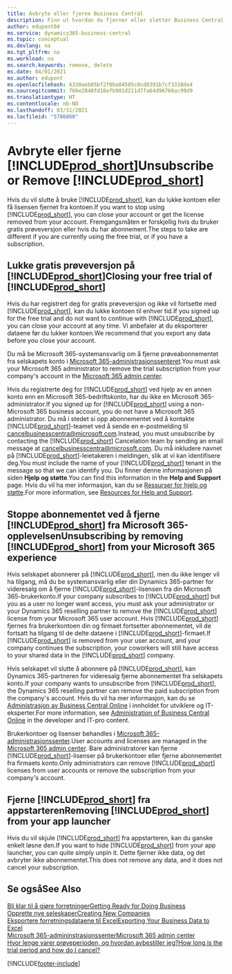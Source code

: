 ```yaml
---
title: Avbryte eller fjerne Business Central
description: Finn ut hvordan du fjerner eller sletter Business Central-opplevelsen hvis du har et prøveversjonsabonnement, eller hvis du har et betalt abonnement.
author: edupont04
ms.service: dynamics365-business-central
ms.topic: conceptual
ms.devlang: na
ms.tgt_pltfrm: na
ms.workload: na
ms.search.keywords: remove, delete
ms.date: 04/01/2021
ms.author: edupont
ms.openlocfilehash: 6330aeb05bf2f0ba84585c0cd8391b7cf3338de4
ms.sourcegitcommit: 766e2840fd16efb901d211d7fa64d96766ac99d9
ms.translationtype: HT
ms.contentlocale: nb-NO
ms.lasthandoff: 03/31/2021
ms.locfileid: "5786860"
---
```

# <a name="unsubscribe-or-remove-prod_short"></a><span data-ttu-id="b24c1-103">Avbryte eller fjerne [!INCLUDE[prod_short](includes/prod_short.md)]</span><span class="sxs-lookup"><span data-stu-id="b24c1-103">Unsubscribe or Remove [!INCLUDE[prod_short](includes/prod_short.md)]</span></span>

<span data-ttu-id="b24c1-104">Hvis du vil slutte å bruke [!INCLUDE[prod_short](includes/prod_short.md)], kan du lukke kontoen eller få lisensen fjernet fra kontoen.</span><span class="sxs-lookup"><span data-stu-id="b24c1-104">If you want to stop using [!INCLUDE[prod_short](includes/prod_short.md)], you can close your account or get the license removed from your account.</span></span> <span data-ttu-id="b24c1-105">Fremgangsmåten er forskjellig hvis du bruker gratis prøveversjon eller hvis du har abonnement.</span><span class="sxs-lookup"><span data-stu-id="b24c1-105">The steps to take are different if you are currently using the free trial, or if you have a subscription.</span></span>  

## <a name="closing-your-free-trial-of-prod_short"></a><span data-ttu-id="b24c1-106">Lukke gratis prøveversjon på [!INCLUDE[prod_short](includes/prod_short.md)]</span><span class="sxs-lookup"><span data-stu-id="b24c1-106">Closing your free trial of [!INCLUDE[prod_short](includes/prod_short.md)]</span></span>

<span data-ttu-id="b24c1-107">Hvis du har registrert deg for gratis prøveversjon og ikke vil fortsette med [!INCLUDE[prod_short](includes/prod_short.md)], kan du lukke kontoen til enhver tid.</span><span class="sxs-lookup"><span data-stu-id="b24c1-107">If you signed up for the free trial and do not want to continue with [!INCLUDE[prod_short](includes/prod_short.md)], you can close your account at any time.</span></span> <span data-ttu-id="b24c1-108">Vi anbefaler at du eksporterer dataene før du lukker kontoen.</span><span class="sxs-lookup"><span data-stu-id="b24c1-108">We recommend that you export any data before you close your account.</span></span> 

<span data-ttu-id="b24c1-109">Du må be Microsoft 365-systemansvarlig om å fjerne prøveabonnementet fra selskapets konto i [Microsoft 365-administrasjonssenteret](https://admin.microsoft.com/).</span><span class="sxs-lookup"><span data-stu-id="b24c1-109">You must ask your Microsoft 365 administrator to remove the trial subscription from your company's account in the [Microsoft 365 admin center](https://admin.microsoft.com/).</span></span>  

<span data-ttu-id="b24c1-110">Hvis du registrerte deg for [!INCLUDE[prod_short](includes/prod_short.md)] ved hjelp av en annen konto enn en Microsoft 365-bedriftskonto, har du ikke en Microsoft 365-administrator.</span><span class="sxs-lookup"><span data-stu-id="b24c1-110">If you signed up for [!INCLUDE[prod_short](includes/prod_short.md)] using a non-Microsoft 365 business account, you do not have a Microsoft 365 administrator.</span></span> <span data-ttu-id="b24c1-111">Du må i stedet si opp abonnementet ved å kontakte [!INCLUDE[prod_short](includes/prod_short.md)]-teamet ved å sende en e-postmelding til [cancelbusinesscentra@microsoft.com](mailto:cancelbusinesscentra@microsoft.com).</span><span class="sxs-lookup"><span data-stu-id="b24c1-111">Instead, you must unsubscribe by contacting the [!INCLUDE[prod_short](includes/prod_short.md)] Cancelation team by sending an email message at [cancelbusinesscentra@microsoft.com](mailto:cancelbusinesscentra@microsoft.com).</span></span> <span data-ttu-id="b24c1-112">Du må inkludere navnet på [!INCLUDE[prod_short](includes/prod_short.md)]-leietakeren i meldingen, slik at vi kan identifisere deg.</span><span class="sxs-lookup"><span data-stu-id="b24c1-112">You must include the name of your [!INCLUDE[prod_short](includes/prod_short.md)] tenant in the message so that we can identify you.</span></span> <span data-ttu-id="b24c1-113">Du finner denne informasjonen på siden **Hjelp og støtte**.</span><span class="sxs-lookup"><span data-stu-id="b24c1-113">You can find this information in the **Help and Support** page.</span></span> <span data-ttu-id="b24c1-114">Hvis du vil ha mer informasjon, kan du se [Ressurser for hjelp og støtte](product-help-and-support.md).</span><span class="sxs-lookup"><span data-stu-id="b24c1-114">For more information, see [Resources for Help and Support](product-help-and-support.md).</span></span>  

## <a name="unsubscribing-by-removing-prod_short-from-your-microsoft-365-experience"></a><span data-ttu-id="b24c1-115">Stoppe abonnementet ved å fjerne [!INCLUDE[prod_short](includes/prod_short.md)] fra Microsoft 365-opplevelsen</span><span class="sxs-lookup"><span data-stu-id="b24c1-115">Unsubscribing by removing [!INCLUDE[prod_short](includes/prod_short.md)] from your Microsoft 365 experience</span></span>

<span data-ttu-id="b24c1-116">Hvis selskapet abonnerer på [!INCLUDE[prod_short](includes/prod_short.md)], men du ikke lenger vil ha tilgang, må du be systemansvarlig eller din Dynamics 365-partner for videresalg om å fjerne [!INCLUDE[prod_short](includes/prod_short.md)]-lisensen fra din Microsoft 365-brukerkonto.</span><span class="sxs-lookup"><span data-stu-id="b24c1-116">If your company subscribes to [!INCLUDE[prod_short](includes/prod_short.md)] but you as a user no longer want access, you must ask your administrator or your Dynamics 365 reselling partner to remove the [!INCLUDE[prod_short](includes/prod_short.md)] license from your Microsoft 365 user account.</span></span> <span data-ttu-id="b24c1-117">Hvis [!INCLUDE[prod_short](includes/prod_short.md)] fjernes fra brukerkontoen din og firmaet fortsetter abonnementet, vil de fortsatt ha tilgang til de delte dataene i [!INCLUDE[prod_short](includes/prod_short.md)]-firmaet.</span><span class="sxs-lookup"><span data-stu-id="b24c1-117">If [!INCLUDE[prod_short](includes/prod_short.md)] is removed from your user account, and your company continues the subscription, your coworkers will still have access to your shared data in the [!INCLUDE[prod_short](includes/prod_short.md)] company.</span></span>  

<span data-ttu-id="b24c1-118">Hvis selskapet vil slutte å abonnere på [!INCLUDE[prod_short](includes/prod_short.md)], kan Dynamics 365-partneren for videresalg fjerne abonnementet fra selskapets konto.</span><span class="sxs-lookup"><span data-stu-id="b24c1-118">If your company wants to unsubscribe from [!INCLUDE[prod_short](includes/prod_short.md)], the Dynamics 365 reselling partner can remove the paid subscription from the company's account.</span></span> <span data-ttu-id="b24c1-119">Hvis du vil ha mer informasjon, kan du se [Administrasjon av Business Central Online](/dynamics365/business-central/dev-itpro/administration/tenant-administration) i innholdet for utviklere og IT-eksperter.</span><span class="sxs-lookup"><span data-stu-id="b24c1-119">For more information, see [Administration of Business Central Online](/dynamics365/business-central/dev-itpro/administration/tenant-administration) in the developer and IT-pro content.</span></span>  

<span data-ttu-id="b24c1-120">Brukerkontoer og lisenser behandles i [Microsoft 365-administrasjonssenter](https://admin.microsoft.com/).</span><span class="sxs-lookup"><span data-stu-id="b24c1-120">User accounts and licenses are managed in the [Microsoft 365 admin center](https://admin.microsoft.com/).</span></span> <span data-ttu-id="b24c1-121">Bare administratorer kan fjerne [!INCLUDE[prod_short](includes/prod_short.md)]-lisenser på brukerkontoer eller fjerne abonnementet fra firmaets konto.</span><span class="sxs-lookup"><span data-stu-id="b24c1-121">Only administrators can remove [!INCLUDE[prod_short](includes/prod_short.md)] licenses from user accounts or remove the subscription from your company's account.</span></span>  

## <a name="removing-prod_short-from-your-app-launcher"></a><span data-ttu-id="b24c1-122">Fjerne [!INCLUDE[prod_short](includes/prod_short.md)] fra appstarteren</span><span class="sxs-lookup"><span data-stu-id="b24c1-122">Removing [!INCLUDE[prod_short](includes/prod_short.md)] from your app launcher</span></span>
<span data-ttu-id="b24c1-123">Hvis du vil skjule [!INCLUDE[prod_short](includes/prod_short.md)] fra appstarteren, kan du ganske enkelt løsne den.</span><span class="sxs-lookup"><span data-stu-id="b24c1-123">If you want to hide [!INCLUDE[prod_short](includes/prod_short.md)] from your app launcher, you can quite simply unpin it.</span></span> <span data-ttu-id="b24c1-124">Dette fjerner ikke data, og det avbryter ikke abonnementet.</span><span class="sxs-lookup"><span data-stu-id="b24c1-124">This does not remove any data, and it does not cancel your subscription.</span></span>  

## <a name="see-also"></a><span data-ttu-id="b24c1-125">Se også</span><span class="sxs-lookup"><span data-stu-id="b24c1-125">See Also</span></span>
[<span data-ttu-id="b24c1-126">Bli klar til å gjøre forretninger</span><span class="sxs-lookup"><span data-stu-id="b24c1-126">Getting Ready for Doing Business</span></span>](ui-get-ready-business.md)  
[<span data-ttu-id="b24c1-127">Opprette nye seleskaper</span><span class="sxs-lookup"><span data-stu-id="b24c1-127">Creating New Companies</span></span>](about-new-company.md)  
[<span data-ttu-id="b24c1-128">Eksportere forretningsdataene til Excel</span><span class="sxs-lookup"><span data-stu-id="b24c1-128">Exporting Your Business Data to Excel</span></span>](about-export-data.md)  
[<span data-ttu-id="b24c1-129">Microsoft 365-admininstrasjonssenter</span><span class="sxs-lookup"><span data-stu-id="b24c1-129">Microsoft 365 admin center</span></span>](https://admin.microsoft.com/)  
[<span data-ttu-id="b24c1-130">Hvor lenge varer prøveperioden, og hvordan avbestiller jeg?</span><span class="sxs-lookup"><span data-stu-id="b24c1-130">How long is the trial period and how do I cancel?</span></span>](https://community.dynamics.com/business/b/financials/archive/2016/11/28/how-long-is-the-trial-period-and-how-do-i-cancel)  


[!INCLUDE[footer-include](includes/footer-banner.md)]
